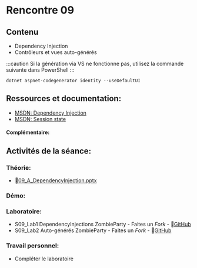 # Rencontre 09

## Contenu
- Dependency Injection
- Contrôleurs et vues auto-générés


:::caution
Si la génération via VS ne fonctionne pas, utilisez la commande suivante dans PowerShell
:::

`dotnet aspnet-codegenerator identity --useDefaultUI`


## Ressources et documentation: 
- [MSDN: Dependency Injection](https://learn.microsoft.com/en-us/aspnet/core/fundamentals/dependency-injection?view=aspnetcore-8.0)
- [MSDN: Session state](https://learn.microsoft.com/en-us/aspnet/core/fundamentals/app-state?view=aspnetcore-8.0)

#### Complémentaire:


## Activités de la séance: 
### Théorie:  
- 🔗[09_A_DependencyInjection.pptx](BRISE)


### Démo:


### Laboratoire:
- S09_Lab1 DependencyInjections ZombieParty - Faites un *Fork* - 🔗[GitHub](BRISE)
- S09_Lab2 Auto-générés ZombieParty - Faites un *Fork* - 🔗[GitHub](BRISE)

### Travail personnel:
- Compléter le laboratoire 